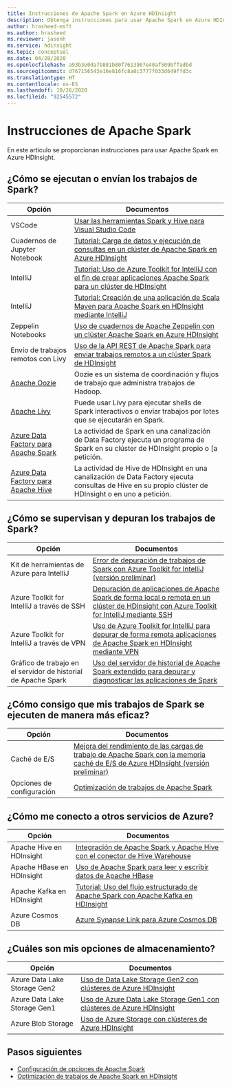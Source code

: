 ```yaml
---
title: Instrucciones de Apache Spark en Azure HDInsight
description: Obtenga instrucciones para usar Apache Spark en Azure HDInsight.
author: hrasheed-msft
ms.author: hrasheed
ms.reviewer: jasonh
ms.service: hdinsight
ms.topic: conceptual
ms.date: 04/28/2020
ms.openlocfilehash: a93b3e0da7b881b80f7613907e40af509bffadbd
ms.sourcegitcommit: d767156543e16e816fc8a0c3777f033d649ffd3c
ms.translationtype: HT
ms.contentlocale: es-ES
ms.lasthandoff: 10/26/2020
ms.locfileid: "92545572"
---
```

# <a name="apache-spark-guidelines"></a>Instrucciones de Apache Spark

En este artículo se proporcionan instrucciones para usar Apache Spark en Azure HDInsight.

## <a name="how-do-i-run-or-submit-spark-jobs"></a>¿Cómo se ejecutan o envían los trabajos de Spark?

| Opción | Documentos |
|---|---|
| VSCode | [Usar las herramientas Spark y Hive para Visual Studio Code](../hdinsight-for-vscode.md) |
| Cuadernos de Jupyter Notebook | [Tutorial: Carga de datos y ejecución de consultas en un clúster de Apache Spark en Azure HDInsight](./apache-spark-load-data-run-query.md) |
| IntelliJ | [Tutorial: Uso de Azure Toolkit for IntelliJ con el fin de crear aplicaciones Apache Spark para un clúster de HDInsight](./apache-spark-intellij-tool-plugin.md) |
| IntelliJ | [Tutorial: Creación de una aplicación de Scala Maven para Apache Spark en HDInsight mediante IntelliJ](./apache-spark-create-standalone-application.md) |
| Zeppelin Notebooks | [Uso de cuadernos de Apache Zeppelin con un clúster Apache Spark en Azure HDInsight](./apache-spark-zeppelin-notebook.md) |
| Envío de trabajos remotos con Livy | [Uso de la API REST de Apache Spark para enviar trabajos remotos a un clúster Spark de HDInsight](./apache-spark-livy-rest-interface.md) |
|[Apache Oozie](../hdinsight-use-oozie-linux-mac.md)|Oozie es un sistema de coordinación y flujos de trabajo que administra trabajos de Hadoop.|
|[Apache Livy](./apache-spark-livy-rest-interface.md)|Puede usar Livy para ejecutar shells de Spark interactivos o enviar trabajos por lotes que se ejecutarán en Spark.|
|[Azure Data Factory para Apache Spark](../../data-factory/transform-data-using-spark.md)|La actividad de Spark en una canalización de Data Factory ejecuta un programa de Spark en su clúster de HDInsight propio o [a petición.|
|[Azure Data Factory para Apache Hive](../../data-factory/transform-data-using-hadoop-hive.md)|La actividad de Hive de HDInsight en una canalización de Data Factory ejecuta consultas de Hive en su propio clúster de HDInsight o en uno a petición.|

## <a name="how-do-i-monitor-and-debug-spark-jobs"></a>¿Cómo se supervisan y depuran los trabajos de Spark?

| Opción | Documentos |
|---|---|
| Kit de herramientas de Azure para IntelliJ | [Error de depuración de trabajos de Spark con Azure Toolkit for IntelliJ (versión preliminar)](apache-spark-intellij-tool-failure-debug.md) |
| Azure Toolkit for IntelliJ a través de SSH | [Depuración de aplicaciones de Apache Spark de forma local o remota en un clúster de HDInsight con Azure Toolkit for IntelliJ mediante SSH](apache-spark-intellij-tool-debug-remotely-through-ssh.md) |
| Azure Toolkit for IntelliJ a través de VPN | [Uso de Azure Toolkit for IntelliJ para depurar de forma remota aplicaciones de Apache Spark en HDInsight mediante VPN](apache-spark-intellij-tool-plugin-debug-jobs-remotely.md) |
| Gráfico de trabajo en el servidor de historial de Apache Spark | [Uso del servidor de historial de Apache Spark extendido para depurar y diagnosticar las aplicaciones de Spark](./apache-azure-spark-history-server.md) |

## <a name="how-do-i-make-my-spark-jobs-run-more-efficiently"></a>¿Cómo consigo que mis trabajos de Spark se ejecuten de manera más eficaz?

| Opción | Documentos |
|---|---|
| Caché de E/S | [Mejora del rendimiento de las cargas de trabajo de Apache Spark con la memoria caché de E/S de Azure HDInsight (versión preliminar)](./apache-spark-improve-performance-iocache.md) |
| Opciones de configuración | [Optimización de trabajos de Apache Spark](./apache-spark-perf.md) |

## <a name="how-do-i-connect-to-other-azure-services"></a>¿Cómo me conecto a otros servicios de Azure?

| Opción | Documentos |
|---|---|
| Apache Hive en HDInsight | [Integración de Apache Spark y Apache Hive con el conector de Hive Warehouse](../interactive-query/apache-hive-warehouse-connector.md) |
| Apache HBase en HDInsight | [Uso de Apache Spark para leer y escribir datos de Apache HBase](../hdinsight-using-spark-query-hbase.md) |
| Apache Kafka en HDInsight | [Tutorial: Uso del flujo estructurado de Apache Spark con Apache Kafka en HDInsight](../hdinsight-apache-kafka-spark-structured-streaming.md) |
| Azure Cosmos DB | [Azure Synapse Link para Azure Cosmos DB](../../cosmos-db/synapse-link.md) |

## <a name="what-are-my-storage-options"></a>¿Cuáles son mis opciones de almacenamiento?

| Opción | Documentos |
|---|---|
| Azure Data Lake Storage Gen2 | [Uso de Data Lake Storage Gen2 con clústeres de Azure HDInsight](../hdinsight-hadoop-use-data-lake-storage-gen2.md) |
| Azure Data Lake Storage Gen1 | [Uso de Azure Data Lake Storage Gen1 con clústeres de Azure HDInsight](../hdinsight-hadoop-use-data-lake-storage-gen1.md) |
| Azure Blob Storage | [Uso de Azure Storage con clústeres de Azure HDInsight](../hdinsight-hadoop-use-blob-storage.md) |

## <a name="next-steps"></a>Pasos siguientes

* [Configuración de opciones de Apache Spark](apache-spark-settings.md)
* [Optimización de trabajos de Apache Spark en HDInsight](apache-spark-perf.md)
